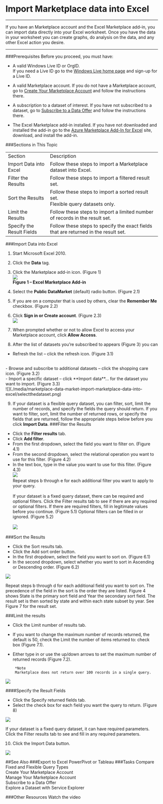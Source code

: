     
<properties 
   pageTitle="Import Marketplace data into Excel" 
   description="How to Import marketplace data into excel" 
   services="cloud-services" 
   documentationCenter="" 
   authors="kevinscharpenberg" 
   manager="manager-alias" 
   editor=""/>

<tags
   ms.service="marketplace"
   ms.devlang="na"
   ms.topic="article"
   ms.tgt_pltfrm="na"
   ms.workload="data-services" 
   ms.date="02/16/2015"
   ms.author="kevsch"/>

#  Import Marketplace data into Excel 
 -----------
If you have an Marketplace account and the Excel Marketplace add-in, you can import data directly into your Excel worksheet. Once you have the data in your worksheet you can create graphs, do analysis on the data, and any other Excel action you desire.

 -----------
###Prerequisites
Before you proceed, you must have:


- A valid Windows Live ID or OrgID. <br>
If you need a Live ID go to the [Windows Live home page](http://go.microsoft.com/fwlink/?linkid=202643) and sign-up for a Live ID.


- A valid Marketplace account. If you do not have a Marketplace account, go to [Create Your Marketplace Account](./marketplace-data-market-create-your-marketplace-account.md) and follow the instructions there.


- A subscription to a dataset of interest. If you have not subscribed to a dataset, go to [Subscribe to a Data Offer](./marketplace-data-market-subscribe-to-a-data-offer.md) and follow the instructions there.

- The Excel Marketplace add-in installed. If you have not downloaded and installed the add-in go to the [Azure Marketplace Add-In for Excel](https://datamarket.azure.com/addin) site, download, and install the add-in.


###Sections in This Topic

<table>

<tr><td>Section</td><td>Description</td>
</tr>
  <tr><td>Import Data into Excel
</td><td>Follow these steps to import a Marketplace dataset into Excel.</td>
</tr>
<tr><td>Filter the Results
</td><td>Follow these steps to import a filtered result set.
</td>
</tr>
<tr><td>Sort the Results
</td><td>Follow these steps to import a sorted result set. <br>
Flexible query datasets only.
</td>
</tr>
<tr><td>Limit the Results
</td><td>Follow these steps to import a limited number of records in the result set.
</td>
</tr>
<tr><td>Specify the Result Fields
</td><td>Follow these steps to specify the exact fields that are returned in the result set.
</td>
</tr>
</table>

###Import Data into Excel

1) Start Microsoft Excel 2010.

2) Click the **Data** tag.

3) Click the Marketplace add-in icon. (Figure 1)
<br>![](./media/marketplace-data-market-import-marketplace-data-into-excel/importdata.png) <br> **Figure 1 – Excel Marketplace Add-in**

4) Select the **Public DataMarket** (default) radio button. (Figure 2.1)

5) If you are on a computer that is used by others, clear the **Remember Me** checkbox. (Figure 2.2)

6) Click **Sign in or Create account**. (Figure 2.3) <br> ![](./media/marketplace-data-market-import-marketplace-data-into-excel/signintoazure.png)<br>
7) When prompted whether or not to allow Excel to access your Marketplace account, click **Allow Access**.

8) After the list of datasets you’re subscribed to appears (Figure 3) you can <br> 
 - Refresh the list – click the refresh icon. (Figure 3.1)
<br>
 - Browse and subscribe to additional datasets – click the shopping care icon. (Figure 3.2) <br>
 - Import a specific dataset – click **Import data**… for the dataset you want to import. (Figure 3.3) 
<br>
![](./media/marketplace-data-market-import-marketplace-data-into-excel/selectthedataset.png)

9) If your dataset is a flexible query dataset, you can filter, sort, limit the number of records, and specify the fields the query should return. If you want to filter, sort, limit the number of returned rows, or specify the fields that are returned, follow the appropriate steps below before you click **Import Data**.
###Filter the Results <br>
-  Click the **Filter results** tab. <br>
-  Click **Add filter**. <br>
-  From the first dropdown, select the field you want to filter on. (Figure 4.1) <br>
-  From the second dropdown, select the relational operation you want to use for this filter. (Figure 4.2)<br>
-  In the text box, type in the value you want to use for this filter. (Figure 4.3) <br>
![](./media/marketplace-data-market-import-marketplace-data-into-excel/filteryourresult.png) <br>Repeat steps b through e for each additional filter you want to apply to your query. 
<br><br>If your dataset is a fixed query dataset, there can be required and optional filters. Click the Filter results tab to see if there are any required or optional filters. If there are required filters, fill in legitimate values before you continue. (Figure 5.1) Optional filters can be filled in or ignored. (Figure 5.2) <br>
<br>![](./media/marketplace-data-market-import-marketplace-data-into-excel/optionalfilters.png) <br>

###Sort the Results
-  Click the Sort results tab.<br>
-  Click the Add sort order button.<br>
-  In the first dropdown, select the field you want to sort on. (Figure 6.1) <br>
-  In the second dropdown, select whether you want to sort in Ascending or Descending order. (Figure 6.2)

![](./media/marketplace-data-market-import-marketplace-data-into-excel/sorttheresults.png)

Repeat steps b through d for each additional field you want to sort on. The precedence of the field in the sort is the order they are listed. Figure 4 shows State is the primary sort field and Year the secondary sort field. The result set is then sorted by state and within each state subset by year. See Figure 7 for the result set.

###Limit the results
-  Click the Limit number of results tab. <br>
-  If you want to change the maximum number of records returned, the default is 50, check the Limit the number of items returned to: check box (Figure 7.1). <br>
-  Either type in or use the up/down arrows to set the maximum number of returned records (Figure 7.2).

		*Note
		Marketplace does not return over 100 records in a single query.

![](./media/marketplace-data-market-import-marketplace-data-into-excel/limitrecords.png)


####Specify the Result Fields
- Click the Specify returned fields tab.
- Select the check box for each field you want the query to return. (Figure 8)

![](./media/marketplace-data-market-import-marketplace-data-into-excel/specifyfields.png)<br>

If your dataset is a fixed query dataset, it can have required parameters. Click the Filter results tab to see and fill in any required parameters.

10) Click the Import Data button.

![](./media/marketplace-data-market-import-marketplace-data-into-excel/dataimported.png)


##See Also
###Export to Excel PowerPivot or Tableau
###Tasks
Compare Fixed and Flexible Query Types <br>
Create Your Marketplace Account<br>
Manage Your Marketplace Account<br>
Subscribe to a Data Offer<br>
Explore a Dataset with Service Explorer

###Other Resources
Watch the video










